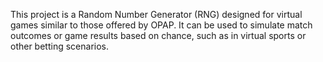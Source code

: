 This project is a Random Number Generator (RNG) designed for virtual games similar to those offered by OPAP. It can be used to simulate match outcomes or game results based on chance, such as in virtual sports or other betting scenarios.
